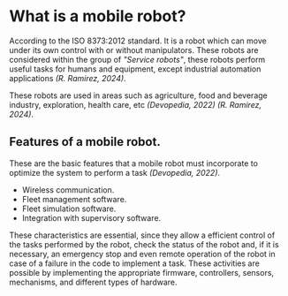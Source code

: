 # What is a mobile robot?
<!--
TODO:

¿Qué es un robot móvil? Definir qué es un robot y cuáles son sus principales características.
-->
According to the ISO 8373:2012 standard. It is a robot which can move under its own control with or without manipulators. These robots are considered within the group of _"Service robots"_, these robots perform useful tasks for humans and equipment, except industrial automation applications _(R. Ramirez, 2024)_.

These robots are used in areas such as agriculture, food and beverage industry, exploration, health care, etc _(Devopedia, 2022)_ _(R. Ramirez, 2024)_.

## Features of a mobile robot.
These are the basic features that a mobile robot must incorporate to optimize the system to perform a task _(Devopedia, 2022)_. 

* Wireless communication.
* Fleet management software.
* Fleet simulation software.
* Integration with supervisory software.
  
These characteristics are essential, since they allow a efficient control of the tasks performed by the robot, check the status of the robot and, if it is necessary, an emergency stop and even remote operation of the robot in case of a failure in the code to implement a task. These activities are possible by implementing the appropriate firmware, controllers, sensors, mechanisms, and different types of hardware.

